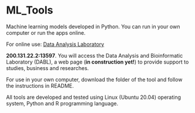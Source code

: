 # ML_Tools
Machine learning models developed in Python. You can run in your own computer or run the apps online.  

For online use: <a href='200.131.22.2:13597'>Data Analysis Laboratory</a>

 <b>200.131.22.2:13597</b>. You will access the Data Analysis and Bioinformatic Laboratory (DABL), a web page (<b>in construction yet!</b>) to provide support to studies, business and researches.

For use in your own computer, download the folder of the tool and follow the instructions in README.

All tools are developed and tested using Linux (Ubuntu 20.04) operating system, Python and R programming language.
